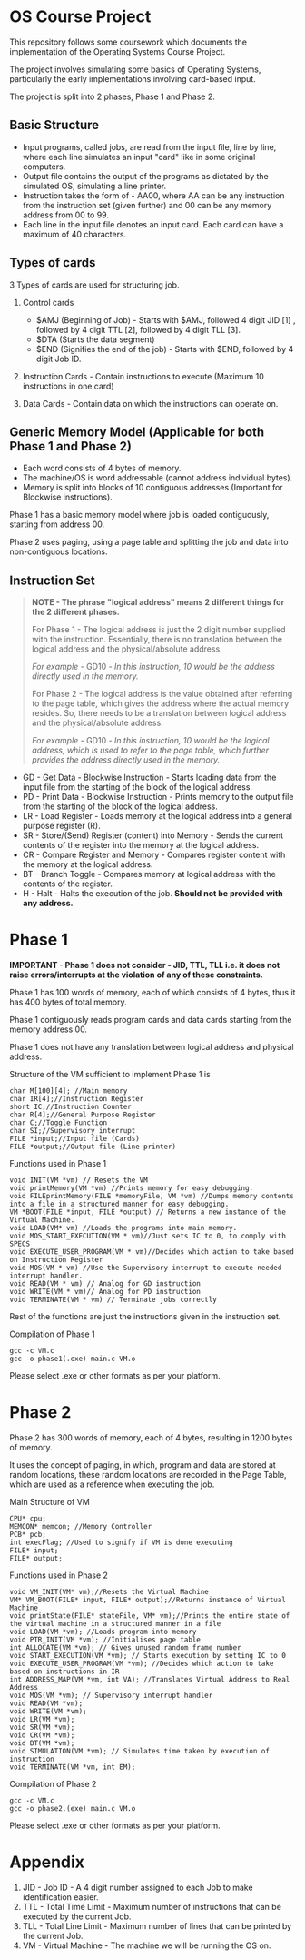 
# OS Course Project
This repository follows some coursework which documents the implementation of the Operating Systems Course Project.

The project involves simulating some basics of Operating Systems, particularly the early implementations involving card-based input.

The project is split into 2 phases, Phase 1 and Phase 2.

## Basic Structure
- Input programs, called jobs, are read from the input file, line by line, where each line simulates an input "card" like in some original computers.
- Output file contains the output of the programs as dictated by the simulated OS, simulating a line printer.
- Instruction takes the form of - AA00, where AA can be any instruction from the instruction set (given further) and 00 can be any memory address from 00 to 99.
- Each line in the input file denotes an input card. Each card can have a maximum of 40 characters.

## Types of cards
3 Types of cards are used for structuring job.

1. Control cards
    - $AMJ  (Beginning of Job) - Starts with $AMJ, followed 4 digit JID [1] , followed by 4 digit TTL [2], followed by 4 digit TLL [3].
    - $DTA  (Starts the data segment)
    - $END  (Signifies the end of the job) - Starts with $END, followed by 4 digit Job ID.

2. Instruction Cards - Contain instructions to execute (Maximum 10 instructions in one card)

3. Data Cards - Contain data on which the instructions can operate on.

## Generic Memory Model (Applicable for both Phase 1 and Phase 2)
- Each word consists of 4 bytes of memory.
- The machine/OS is word addressable (cannot address individual bytes).
- Memory is split into blocks of 10 contiguous addresses (Important for Blockwise instructions).

Phase 1 has a basic memory model where job is loaded contiguously, starting from address 00.

Phase 2 uses paging, using a page table and splitting the job and data into non-contiguous locations.

## Instruction Set
> **NOTE - The phrase "logical address" means 2 different things for the 2 different phases.**
>
> For Phase 1 - The logical address is just the 2 digit number supplied with the instruction. Essentially, there is no translation between the logical address and the physical/absolute address.
>
> *For example -* GD10  *- In this instruction, 10 would be the address directly used in the memory.*
>
>For Phase 2 - The logical address is the value obtained after referring to the page table, which gives the address where the actual memory resides. So, there needs to be a translation between logical address and the physical/absolute address.
>
>*For example -* GD10  *- In this instruction, 10 would be the logical address, which is used to refer to the page table, which further provides the address directly used in the memory.*

- GD - Get Data - Blockwise Instruction - Starts loading data from the input file from the starting of the block of the logical address.
- PD - Print Data - Blockwise Instruction - Prints memory to the output file from the starting of the block of the logical address.
- LR - Load Register - Loads memory at the logical address into a general purpose register (R).
- SR - Store/(Send) Register (content) into Memory - Sends the current contents of the register into the memory at the logical address.
- CR - Compare Register and Memory - Compares register content with the memory at the logical address.
- BT - Branch Toggle - Compares memory at logical address with the contents of the register.
- H  - Halt - Halts the execution of the job. **Should not be provided with any address.**

# Phase 1
**IMPORTANT - Phase 1 does not consider - JID, TTL, TLL i.e. it does not raise errors/interrupts at the violation of any of these constraints.**

Phase 1 has 100 words of memory, each of which consists of 4 bytes, thus it has 400 bytes of total memory.

Phase 1 contiguously reads program cards and data cards starting from the memory address 00.

Phase 1 does not have any translation between logical address and physical address.

Structure of the VM sufficient to implement Phase 1 is

    char M[100][4]; //Main memory
    char IR[4];//Instruction Register
    short IC;//Instruction Counter
    char R[4];//General Purpose Register
    char C;//Toggle Function
    char SI;//Supervisory interrupt
    FILE *input;//Input file (Cards)
    FILE *output;//Output file (Line printer)

Functions used in Phase 1
    
    void INIT(VM *vm) // Resets the VM
    void printMemory(VM *vm) //Prints memory for easy debugging.
    void FILEprintMemory(FILE *memoryFile, VM *vm) //Dumps memory contents into a file in a structured manner for easy debugging.
    VM *BOOT(FILE *input, FILE *output) // Returns a new instance of the Virtual Machine.
    void LOAD(VM* vm) //Loads the programs into main memory.
    void MOS_START_EXECUTION(VM * vm)//Just sets IC to 0, to comply with SPECS
    void EXECUTE_USER_PROGRAM(VM * vm)//Decides which action to take based on Instruction Register
    void MOS(VM * vm) //Use the Supervisory interrupt to execute needed interrupt handler.
    void READ(VM * vm) // Analog for GD instruction
    void WRITE(VM * vm)// Analog for PD instruction
    void TERMINATE(VM * vm) // Terminate jobs correctly
Rest of the functions are just the instructions given in the instruction set.

Compilation of Phase 1

    gcc -c VM.c
    gcc -o phase1(.exe) main.c VM.o

Please select .exe or other formats as per your platform.

# Phase 2
Phase 2 has 300 words of memory, each of 4 bytes, resulting in 1200 bytes of memory.

It uses the concept of paging, in which, program and data are stored at random locations, these random locations are recorded in the Page Table, which are used as a reference when executing the job.

Main Structure of VM

    CPU* cpu;
    MEMCON* memcon; //Memory Controller
    PCB* pcb;
    int execFlag; //Used to signify if VM is done executing
    FILE* input;
    FILE* output;


Functions used in Phase 2

    void VM_INIT(VM* vm);//Resets the Virtual Machine
    VM* VM_BOOT(FILE* input, FILE* output);//Returns instance of Virtual Machine
    void printState(FILE* stateFile, VM* vm);//Prints the entire state of the virtual machine in a structured manner in a file
    void LOAD(VM *vm); //Loads program into memory
    void PTR_INIT(VM *vm); //Initialises page table
    int ALLOCATE(VM *vm); // Gives unused random frame number
    void START_EXECUTION(VM *vm); // Starts execution by setting IC to 0
    void EXECUTE_USER_PROGRAM(VM *vm); //Decides which action to take based on instructions in IR
    int ADDRESS_MAP(VM *vm, int VA); //Translates Virtual Address to Real Address
    void MOS(VM *vm); // Supervisory interrupt handler
    void READ(VM *vm);
    void WRITE(VM *vm);
    void LR(VM *vm);
    void SR(VM *vm);
    void CR(VM *vm);
    void BT(VM *vm);
    void SIMULATION(VM *vm); // Simulates time taken by execution of instruction
    void TERMINATE(VM *vm, int EM);


Compilation of Phase 2

    gcc -c VM.c
    gcc -o phase2.(exe) main.c VM.o

Please select .exe or other formats as per your platform.


# Appendix
1. JID - Job ID - A 4 digit number assigned to each Job to make identification easier.
2. TTL - Total Time Limit - Maximum number of instructions that can be executed by the current Job.
3. TLL - Total Line Limit - Maximum number of lines that can be printed by the current Job.
4. VM - Virtual Machine - The machine we will be running the OS on.